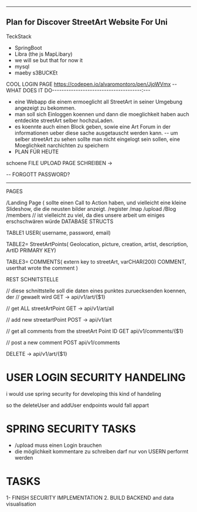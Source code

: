 -------------------------------------------------------
Plan for Discover StreetArt Website For Uni
--------------------------------------------------------

TeckStack
- SpringBoot
- Libra (the js MapLibary)
- we will se but that for now it
- mysql
- maeby s3BUCKEt

 COOL LOGIN PAGE https://codepen.io/alvaromontoro/pen/JjoWVmx
--WHAT DOES IT DO--------------------------------------:---

- eine Webapp die einem ermoeglicht all StreetArt in seiner Umgebung angezeigt zu bekommen.
- man soll sich Einloggen koennen und dann die moeglichkeit haben auch entdeckte streetArt selber hochzuLaden.
- es koennte auch einen Block geben, sowie eine Art Forum in der informationen ueber diese sache ausgetauscht werden kann.
-- um selber streetArt zu sehen sollte man nicht eingelogt sein sollen,
eine Moeglichkeit narchichten zu speichern
- PLAN FÜR HEUTE 

schoene FILE UPLOAD PAGE SCHREIBEN -> 

-- FORGOTT PASSWORD?


----------------------------------------------------------


PAGES

/Landing Page ( sollte einen Call to Action haben, und vielleicht eine kleine Slideshow, die die neusten bilder anzeigt.
/register
/map
/upload
/Blog 
/members // ist vielleicht zu viel, da dies unsere arbeit um einiges erschschwären würde
DATABASE STRUCTS

TABLE1 USER( username, password, email) 

TABLE2= StreetArtPoints( Geolocation, picture, creation, artist, description, ArtID PRIMARY KEY)


TABLE3= COMMENTS( extern key to streetArt, varCHAR(200) COMMENT, userthat wrote the comment )


REST SCHNITSTELLE


// diese schnittstelle soll die daten eines punktes zuruecksenden koennen, der // gewaelt wird
GET -> api/v1/art/{$1}


// get ALL streetArtPoint
GET -> api/v1/art/all

// add new streetartPoint
POST -> api/v1/art

// get all comments from the streetArt Point ID
GET api/v1/comments/{$1} 


// post a new comment
POST api/v1/comments




DELETE -> api/v1/art/{$1}





# USER LOGIN SECURITY HANDELING

i would use spring security for developing this kind of handeling

so the deleteUser and addUser endpoints would fall appart


# SPRING SECURITY TASKS


- /upload muss einen Login brauchen
- die möglichkeit kommentare zu schreiben darf nur von USERN performt werden

# TASKS

1- FINISH SECURITY IMPLEMENTATION
2. BUILD BACKEND and data visualisation







